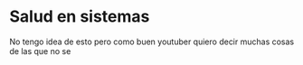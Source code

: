 # Salud en sistemas
No tengo idea de esto pero como buen youtuber quiero decir muchas cosas de las que no se